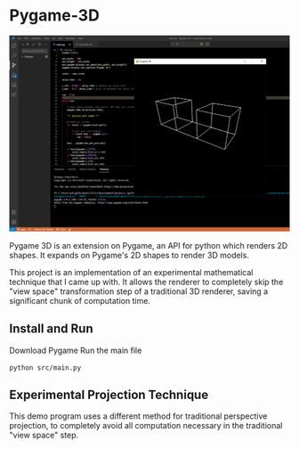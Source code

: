 # Pygame-3D

![image](https://github.com/Anthony-Gambale/Pygame-3D/blob/main/images/1_screenshot.png)

Pygame 3D is an extension on Pygame, an API for python which renders 2D shapes. It expands on Pygame's 2D shapes to render 3D models.

This project is an implementation of an experimental mathematical technique that I came up with. It allows the renderer to completely skip the "view space" transformation step of a traditional 3D renderer, saving a significant chunk of computation time.

## Install and Run

Download Pygame
Run the main file
```
python src/main.py
```

## Experimental Projection Technique

This demo program uses a different method for traditional perspective projection, to completely avoid all computation necessary in the traditional "view space" step.
